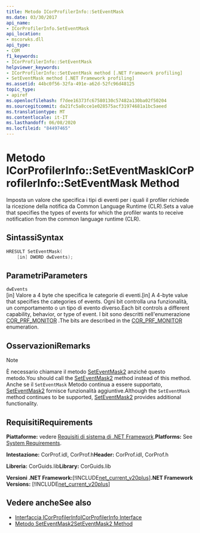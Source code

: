 ```yaml
---
title: Metodo ICorProfilerInfo::SetEventMask
ms.date: 03/30/2017
api_name:
- ICorProfilerInfo.SetEventMask
api_location:
- mscorwks.dll
api_type:
- COM
f1_keywords:
- ICorProfilerInfo::SetEventMask
helpviewer_keywords:
- ICorProfilerInfo::SetEventMask method [.NET Framework profiling]
- SetEventMask method [.NET Framework profiling]
ms.assetid: 44bc0f56-32fa-491e-a62d-52fc96d48125
topic_type:
- apiref
ms.openlocfilehash: f7dee16373fc67580130c57482a130ba02f50204
ms.sourcegitcommit: da21fc5a8cce1e028575acf31974681a1bc5aeed
ms.translationtype: MT
ms.contentlocale: it-IT
ms.lasthandoff: 06/08/2020
ms.locfileid: "84497465"
---
```

# <a name="icorprofilerinfoseteventmask-method"></a><span data-ttu-id="2b612-102">Metodo ICorProfilerInfo::SetEventMask</span><span class="sxs-lookup"><span data-stu-id="2b612-102">ICorProfilerInfo::SetEventMask Method</span></span>
<span data-ttu-id="2b612-103">Imposta un valore che specifica i tipi di eventi per i quali il profiler richiede la ricezione della notifica da Common Language Runtime (CLR).</span><span class="sxs-lookup"><span data-stu-id="2b612-103">Sets a value that specifies the types of events for which the profiler wants to receive notification from the common language runtime (CLR).</span></span>  
  
## <a name="syntax"></a><span data-ttu-id="2b612-104">Sintassi</span><span class="sxs-lookup"><span data-stu-id="2b612-104">Syntax</span></span>  
  
```cpp  
HRESULT SetEventMask(  
    [in] DWORD dwEvents);  
```  
  
## <a name="parameters"></a><span data-ttu-id="2b612-105">Parametri</span><span class="sxs-lookup"><span data-stu-id="2b612-105">Parameters</span></span>  
 `dwEvents`  
 <span data-ttu-id="2b612-106">[in] Valore a 4 byte che specifica le categorie di eventi.</span><span class="sxs-lookup"><span data-stu-id="2b612-106">[in] A 4-byte value that specifies the categories of events.</span></span> <span data-ttu-id="2b612-107">Ogni bit controlla una funzionalità, un comportamento o un tipo di evento diverso.</span><span class="sxs-lookup"><span data-stu-id="2b612-107">Each bit controls a different capability, behavior, or type of event.</span></span> <span data-ttu-id="2b612-108">I bit sono descritti nell'enumerazione [COR_PRF_MONITOR](cor-prf-monitor-enumeration.md) .</span><span class="sxs-lookup"><span data-stu-id="2b612-108">The bits are described in the [COR_PRF_MONITOR](cor-prf-monitor-enumeration.md) enumeration.</span></span>  
  
## <a name="remarks"></a><span data-ttu-id="2b612-109">Osservazioni</span><span class="sxs-lookup"><span data-stu-id="2b612-109">Remarks</span></span>  
  
> [!NOTE]
> <span data-ttu-id="2b612-110">È necessario chiamare il metodo [SetEventMask2](icorprofilerinfo5-seteventmask2-method.md) anziché questo metodo.</span><span class="sxs-lookup"><span data-stu-id="2b612-110">You should call the [SetEventMask2](icorprofilerinfo5-seteventmask2-method.md) method instead of this method.</span></span> <span data-ttu-id="2b612-111">Anche se il `SetEventMask` Metodo continua a essere supportato, [SetEventMask2](icorprofilerinfo5-seteventmask2-method.md) fornisce funzionalità aggiuntive.</span><span class="sxs-lookup"><span data-stu-id="2b612-111">Although the `SetEventMask` method continues to be supported, [SetEventMask2](icorprofilerinfo5-seteventmask2-method.md) provides additional functionality.</span></span>  
  
## <a name="requirements"></a><span data-ttu-id="2b612-112">Requisiti</span><span class="sxs-lookup"><span data-stu-id="2b612-112">Requirements</span></span>  
 <span data-ttu-id="2b612-113">**Piattaforme:** vedere [Requisiti di sistema di .NET Framework](../../get-started/system-requirements.md).</span><span class="sxs-lookup"><span data-stu-id="2b612-113">**Platforms:** See [System Requirements](../../get-started/system-requirements.md).</span></span>  
  
 <span data-ttu-id="2b612-114">**Intestazione:** CorProf.idl, CorProf.h</span><span class="sxs-lookup"><span data-stu-id="2b612-114">**Header:** CorProf.idl, CorProf.h</span></span>  
  
 <span data-ttu-id="2b612-115">**Libreria:** CorGuids.lib</span><span class="sxs-lookup"><span data-stu-id="2b612-115">**Library:** CorGuids.lib</span></span>  
  
 <span data-ttu-id="2b612-116">**Versioni .NET Framework:**[!INCLUDE[net_current_v20plus](../../../../includes/net-current-v20plus-md.md)]</span><span class="sxs-lookup"><span data-stu-id="2b612-116">**.NET Framework Versions:** [!INCLUDE[net_current_v20plus](../../../../includes/net-current-v20plus-md.md)]</span></span>  
  
## <a name="see-also"></a><span data-ttu-id="2b612-117">Vedere anche</span><span class="sxs-lookup"><span data-stu-id="2b612-117">See also</span></span>

- [<span data-ttu-id="2b612-118">Interfaccia ICorProfilerInfo</span><span class="sxs-lookup"><span data-stu-id="2b612-118">ICorProfilerInfo Interface</span></span>](icorprofilerinfo-interface.md)
- [<span data-ttu-id="2b612-119">Metodo SetEventMask2</span><span class="sxs-lookup"><span data-stu-id="2b612-119">SetEventMask2 Method</span></span>](icorprofilerinfo5-seteventmask2-method.md)
